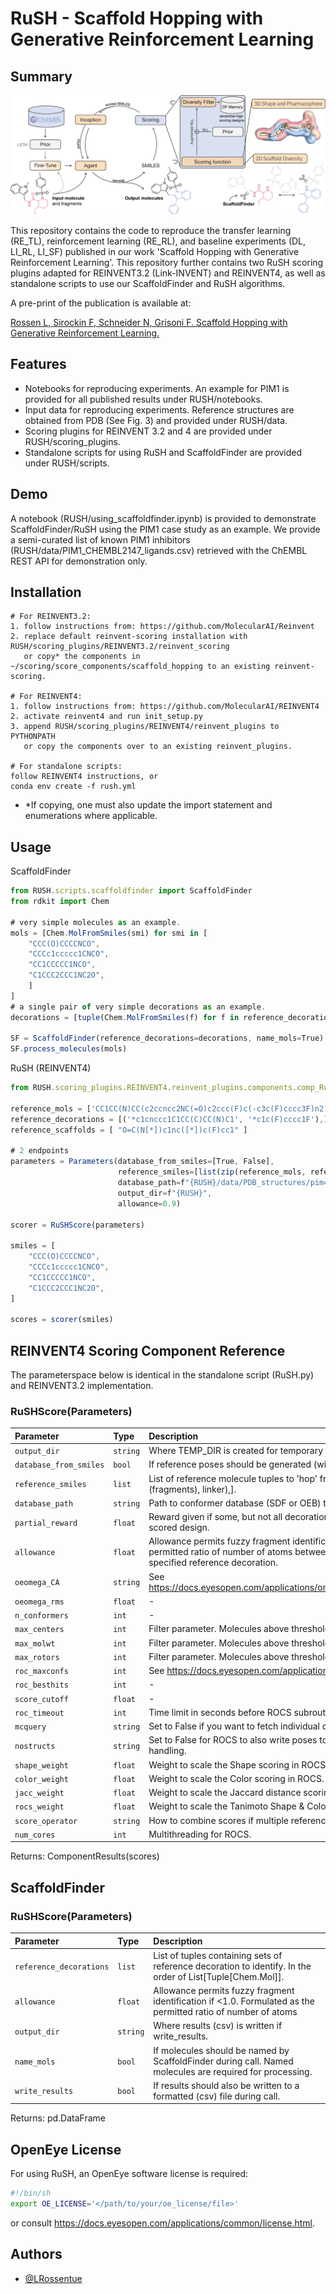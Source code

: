 # RuSH - Scaffold Hopping with Generative Reinforcement Learning
## Summary

![Test](https://github.com/LRossentue/RUSH/blob/main/Abstract.png)

This repository contains the code to reproduce the transfer learning (RE_TL), reinforcement learning (RE_RL), and baseline experiments (DL, LI_RL, LI_SF) published in our work 'Scaffold Hopping with Generative Reinforcement Learning'. This repository further contains two RuSH scoring plugins adapted for REINVENT3.2 (Link-INVENT) and REINVENT4, as well as standalone scripts to use our ScaffoldFinder and RuSH algorithms. 

A pre-print of the publication is available at:

[Rossen L, Sirockin F, Schneider N, Grisoni F. Scaffold Hopping with Generative Reinforcement Learning.](https://doi.org/10.26434/chemrxiv-2024-gd3j4)

## Features

- Notebooks for reproducing experiments. An example for PIM1 is provided for all published results under RUSH/notebooks.
- Input data for reproducing experiments. Reference structures are obtained from PDB (See Fig. 3) and provided under RUSH/data.
- Scoring plugins for REINVENT 3.2 and 4 are provided under RUSH/scoring_plugins.
- Standalone scripts for using RuSH and ScaffoldFinder are provided under RUSH/scripts.

## Demo

A notebook (RUSH/using_scaffoldfinder.ipynb) is provided to demonstrate ScaffoldFinder/RuSH using the PIM1 case study as an example. We provide a semi-curated list of known PIM1 inhibitors (RUSH/data/PIM1_CHEMBL2147_ligands.csv) retrieved with the ChEMBL REST API for demonstration only.

## Installation

```
# For REINVENT3.2:
1. follow instructions from: https://github.com/MolecularAI/Reinvent
2. replace default reinvent-scoring installation with RUSH/scoring_plugins/REINVENT3.2/reinvent_scoring
   or copy* the components in ~/scoring/score_components/scaffold_hopping to an existing reinvent-scoring.

# For REINVENT4:
1. follow instructions from: https://github.com/MolecularAI/REINVENT4
2. activate reinvent4 and run init_setup.py
3. append RUSH/scoring_plugins/REINVENT4/reinvent_plugins to PYTHONPATH
   or copy the components over to an existing reinvent_plugins.

# For standalone scripts:
follow REINVENT4 instructions, or
conda env create -f rush.yml
```

* *If copying, one must also update the import statement and enumerations where applicable.

## Usage

ScaffoldFinder
```javascript
from RUSH.scripts.scaffoldfinder import ScaffoldFinder
from rdkit import Chem

# very simple molecules as an example.
mols = [Chem.MolFromSmiles(smi) for smi in [
    "CCC(O)CCCCNCO",
    "CCCc1ccccc1CNCO",
    "CC1CCCCC1NCO",
    "C1CCC2CCC1NC2O",
    ]
]
# a single pair of very simple decorations as an example.
decorations = [tuple(Chem.MolFromSmiles(f) for f in reference_decoration_tuple) for reference_decoration_tuple in [('*C', "*O"),]]

SF = ScaffoldFinder(reference_decorations=decorations, name_mols=True)
SF.process_molecules(mols)
```

RuSH (REINVENT4)
```javascript
from RUSH.scoring_plugins.REINVENT4.reinvent_plugins.components.comp_RuSHscore import RuSHScore, Parameters

reference_mols = ['CC1CC(N)CC(c2ccncc2NC(=O)c2ccc(F)c(-c3c(F)cccc3F)n2)C1'] #pim447
reference_decorations = [('*c1cnccc1C1CC(C)CC(N)C1', '*c1c(F)cccc1F'),]
reference_scaffolds = [ "O=C(N[*])c1nc([*])c(F)cc1" ]

# 2 endpoints
parameters = Parameters(database_from_smiles=[True, False],
                        reference_smiles=[list(zip(reference_mols, reference_decorations, reference_scaffolds)),],
                        database_path=f"{RUSH}/data/PDB_structures/pim447.sdf",
                        output_dir=f"{RUSH}",
                        allowance=0.9)

scorer = RuSHScore(parameters)

smiles = [
    "CCC(O)CCCCNCO",
    "CCCc1ccccc1CNCO",
    "CC1CCCCC1NCO",
    "C1CCC2CCC1NC2O",
]

scores = scorer(smiles)
```

## REINVENT4 Scoring Component Reference

The parameterspace below is identical in the standalone script (RuSH.py) and REINVENT3.2 implementation.

### RuSHScore(Parameters)

| Parameter | Type     | Description                |
| :-------- | :------- | :------------------------- |
| `output_dir` | `string` | Where TEMP_DIR is created for temporary files produced by OMEGA/ROCS. |
| `database_from_smiles` | `bool` | If reference poses should be generated (with OMEGA) from SMILES instead. |
| `reference_smiles` | `list` | List of reference molecule tuples to 'hop' from. In the order of [(mol, (fragments), linker),]. |
| `database_path` | `string` | Path to conformer database (SDF or OEB) to use as reference poses in ROCS. |
| `partial_reward` | `float` | Reward given if some, but not all decorations are correctly included in the scored design. |
| `allowance` | `float` | Allowance permits fuzzy fragment identification if <1.0. Formulated as the permitted ratio of number of atoms between the identified decoration and the specified reference decoration. |
| `oeomega_CA` | `string` | See https://docs.eyesopen.com/applications/omega/omega/omega_opt_params.html |
| `oeomega_rms` | `float` | - |
| `n_conformers` | `int` | - |
| `max_centers` | `int` | Filter parameter. Molecules above threshold are not scored. |
| `max_molwt` | `int` | Filter parameter. Molecules above threshold are not scored. |
| `max_rotors` | `int` | Filter parameter. Molecules above threshold are not scored. |
| `roc_maxconfs` | `int` | See https://docs.eyesopen.com/applications/rocs/rocs/rocs_opt_params.html |
| `roc_besthits` | `int` | - |
| `score_cutoff` | `float` | - |
| `roc_timeout` | `int` | Time limit in seconds before ROCS subroutine raises a TimeoutError. |
| `mcquery` | `string` | Set to False if you want to fetch individual conformer hits. |
| `nostructs` | `string` | Set to False for ROCS to also write poses to a file for visual inspection/further handling. |
| `shape_weight` | `float` | Weight to scale the Shape scoring in ROCS. |
| `color_weight` | `float` | Weight to scale the Color scoring in ROCS. |
| `jacc_weight` | `float` | Weight to scale the Jaccard distance scoring (as Harmonic mean). |
| `rocs_weight` | `float` | Weight to scale the Tanimoto Shape & Color scoring (as Harmonic mean). |
| `score_operator` | `string` | How to combine scores if multiple reference molecules are provided. |
| `num_cores` | `int` | Multithreading for ROCS. |

Returns: ComponentResults(scores)

## ScaffoldFinder

### RuSHScore(Parameters)

| Parameter | Type     | Description                |
| :-------- | :------- | :------------------------- |
| `reference_decorations` | `list` | List of tuples containing sets of reference decoration to identify. In the order of List[Tuple[Chem.Mol]]. |
| `allowance` | `float` | Allowance permits fuzzy fragment identification if <1.0. Formulated as the permitted ratio of number of atoms 
| `output_dir` | `string` | Where results (csv) is written if write_results. |
| `name_mols` | `bool` | If molecules should be named by ScaffoldFinder during call. Named molecules are required for processing. |
| `write_results` | `bool` | If results should also be written to a formatted (csv) file during call. |

Returns: pd.DataFrame

## OpenEye License

For using RuSH, an OpenEye software license is required:
```bash
#!/bin/sh
export OE_LICENSE='</path/to/your/oe_license/file>'
```
or consult https://docs.eyesopen.com/applications/common/license.html.


## Authors

- [@LRossentue](https://github.com/LRossentue)
